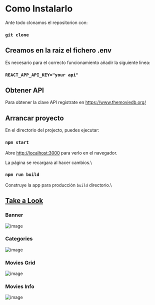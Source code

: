 # Como Instalarlo

Ante todo clonamos el repositorion con:
### `git clone`

## Creamos en la raiz el fichero .env

Es necesario para el correcto funcionamiento añadir la siguiente linea:

### `REACT_APP_API_KEY="your api"`

## Obtener API

Para obtener la clave API registrate en https://www.themoviedb.org/

## Arrancar proyecto

En el directorio del projecto, puedes ejecutar:

### `npm start`

Abre [http://localhost:3000](http://localhost:3000) para verlo en el navegador.

La página se recargara al hacer cambios.\

### `npm run build`

Construye la app para producción `build` directorio.\

## <a href="movie.jmcampos.tk" target="_blanck">Take a Look</a>
### Banner
![image](https://user-images.githubusercontent.com/108521775/220890945-9a9128ce-ca40-4244-8962-f4f33d2f9d31.png)

### Categories
![image](https://user-images.githubusercontent.com/108521775/220891258-1fde2956-6f1a-4dac-8cb4-1fb00c664d0d.png)

### Movies Grid
![image](https://user-images.githubusercontent.com/108521775/220891143-6c6fdcb1-2c19-47d6-83e8-686fa9f01629.png)

### Movies Info
![image](https://user-images.githubusercontent.com/108521775/220891373-fee0318e-0f94-4a52-95c6-b897508a2737.png)


